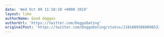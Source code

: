 ```yaml
---
date: 'Wed Oct 09 11:10:10 +0000 2019'
layout: like
authorName: Good doggos
authorUrl: 'https://twitter.com/DoggoDating'
originalPost: 'https://twitter.com/DoggoDating/status/1181889586009653250'
---
```

